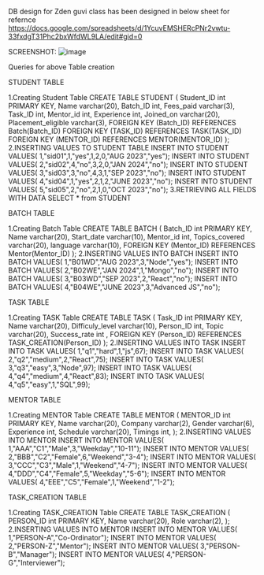 
DB design for Zden guvi class has been designed in below sheet for refernce https://docs.google.com/spreadsheets/d/1YcuvEMSHERcPNr2vwtu-33fxdgT31Phc2bxWfdWL9LA/edit#gid=0

SCREENSHOT:
![image](https://github.com/NamagiriLakshmiMVL/SQL_2/assets/144921147/0da211d7-8548-490e-a695-d609989e57d3)





Queries for above Table creation

STUDENT TABLE

1.Creating Student Table 
CREATE TABLE STUDENT (
    Student_ID int PRIMARY KEY,
    Name varchar(20),
    Batch_ID int,
    Fees_paid varchar(3),
    Task_ID int,
    Mentor_id int,
    Experience int,
    Joined_on varchar(20),
    Placement_eligible varchar(3),
    FOREIGN KEY (Batch_ID) REFERENCES Batch(Batch_ID)
    FOREIGN KEY (TASK_ID) REFERENCES TASK(TASK_ID)
    FOREIGN KEY (MENTOR_ID) REFERENCES MENTOR(MENTOR_ID)
);
2.INSERTING VALUES TO STUDENT TABLE
INSERT INTO STUDENT VALUES( 1,"sid01",1,"yes",1,2,0,"AUG 2023","yes");
INSERT INTO STUDENT VALUES( 2,"sid02",4,"no",3,2,0,"JAN 2024","no");
INSERT INTO STUDENT VALUES( 3,"sid03",3,"no",4,3,1,"SEP 2023","no");
INSERT INTO STUDENT VALUES( 4,"sid04",1,"yes",2,1,2,"JUNE 2023","no");
INSERT INTO STUDENT VALUES( 5,"sid05",2,"no",2,1,0,"OCT 2023","no");
3.RETRIEVING ALL FIELDS WITH DATA
SELECT * from STUDENT







BATCH TABLE

1.Creating Batch Table
CREATE TABLE BATCH (
    Batch_ID int PRIMARY KEY,
    Name varchar(20),
    Start_date varchar(10),
    Mentor_id int,
    Topics_covered varchar(20),
    language varchar(10),
  FOREIGN KEY (Mentor_ID) REFERENCES Mentor(Mentor_ID)
);
2.INSERTING VALUES INTO BATCH
INSERT INTO BATCH VALUES( 1,"B01WD","AUG 2023",3,"Node","yes");
INSERT INTO BATCH VALUES( 2,"B02WE","JAN 2024",1,"Mongo","no");
INSERT INTO BATCH VALUES( 3,"B03WD","SEP 2023",2,"React","no");
INSERT INTO BATCH VALUES( 4,"B04WE","JUNE 2023",3,"Advanced JS","no");


TASK TABLE

1.Creating TASK Table
CREATE TABLE TASK (
    Task_ID int PRIMARY KEY,
    Name varchar(20),
    Difficuly_level varchar(10),
    Person_ID int,
    Topic varchar(20),
    Success_rate int  ,
  FOREIGN KEY (Person_ID) REFERENCES TASK_CREATION(Person_ID)
);
2.INSERTING VALUES INTO TASK
INSERT INTO TASK VALUES( 1,"q1","hard",1,"js",67);
INSERT INTO TASK VALUES( 2,"q2","medium",2,"React",75);
INSERT INTO TASK VALUES( 3,"q3","easy",3,"Node",97);
INSERT INTO TASK VALUES( 4,"q4","medium",4,"React",83);
INSERT INTO TASK VALUES( 4,"q5","easy",1,"SQL",99);


MENTOR TABLE

1.Creating MENTOR Table
CREATE TABLE MENTOR (
    MENTOR_ID int PRIMARY KEY,
    Name varchar(20),
    Company varchar(2),
    Gender varchar(6),
    Experience int,
    Schedule varchar(20),
    Timings int,
);
2.INSERTING VALUES INTO MENTOR
INSERT INTO MENTOR VALUES( 1,"AAA","C1","Male",3,"Weekday","10-11");
INSERT INTO MENTOR VALUES( 2,"BBB","C2","Female",6,"Weekend","3-4");
INSERT INTO MENTOR VALUES( 3,"CCC","C3","Male",1,"Weekend","4-7");
INSERT INTO MENTOR VALUES( 4,"DDD","C4","Female",5,"Weekday","5-6");
INSERT INTO MENTOR VALUES( 4,"EEE","C5","Female",1,"Weekend","1-2");


TASK_CREATION TABLE

1.Creating TASK_CREATION Table
CREATE TABLE TASK_CREATION (
    PERSON_ID int PRIMARY KEY,
    Name varchar(20),
    Role varchar(2),
);
2.INSERTING VALUES INTO MENTOR
INSERT INTO MENTOR VALUES( 1,"PERSON-A","Co-Ordinator");
INSERT INTO MENTOR VALUES( 2,"PERSON-Z","Mentor");
INSERT INTO MENTOR VALUES( 3,"PERSON-B","Manager");
INSERT INTO MENTOR VALUES( 4,"PERSON-G","Interviewer");


